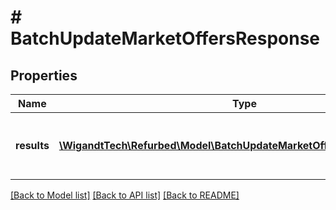 # # BatchUpdateMarketOffersResponse

## Properties

Name | Type | Description | Notes
------------ | ------------- | ------------- | -------------
**results** | [**\WigandtTech\Refurbed\Model\BatchUpdateMarketOffersResponseResult[]**](BatchUpdateMarketOffersResponseResult.md) | Results of the update operation. In request order. | [optional]

[[Back to Model list]](../../README.md#models) [[Back to API list]](../../README.md#endpoints) [[Back to README]](../../README.md)
